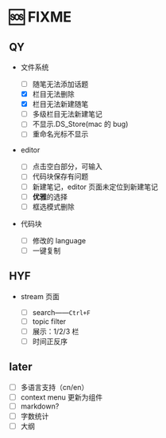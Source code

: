 # 🆘 FIXME

## QY

- 文件系统

  - [ ] 随笔无法添加话题
  - [x] 栏目无法删除
  - [x] 栏目无法新建随笔
  - [ ] 多级栏目无法新建笔记
  - [ ] 不显示.DS_Store(mac 的 bug)
  - [ ] 重命名光标不显示

- editor

  - [ ] 点击空白部分，可输入
  - [ ] 代码块保存有问题
  - [ ] 新建笔记，editor 页面未定位到新建笔记
  - [ ] **优雅**的选择
  - [ ] 框选模式删除

- 代码块

  - [ ] 修改的 language
  - [ ] 一键复制

## HYF

- stream 页面

  - [ ] search——`Ctrl+F`
  - [ ] topic filter
  - [ ] 展示：1/2/3 栏
  - [ ] 时间正反序

## later

- [ ] 多语言支持（cn/en）
- [ ] context menu 更新为组件
- [ ] markdown?
- [ ] 字数统计
- [ ] 大纲
